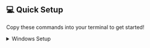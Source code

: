 ## 💻 Quick Setup

Copy these commands into your terminal to get started!

<details>
<summary>Windows Setup</summary>

```cmd
::[
# First clone the repo

# Create virtual environment
python3 -m venv venv

# Activate virtual environment
source venv/bin/activate

# Upgrade pip
pip install --upgrade pip

# Install requirements
pip install -r requirements.txt

# Run migrations
python manage.py makemigrations
python manage.py migrate

# Create superuser
python manage.py createsuperuser

# Collect static files
python manage.py collectstatic

# Run the development server
python manage.py runserver]
</details> <details> <summary>Mac/Linux Setup</summary>
```cmd
::[
# First clone the repo

# Create virtual environment
python3 -m venv venv

# Activate virtual environment
source venv/bin/activate

# Upgrade pip
pip install --upgrade pip

# Install requirements
pip install -r requirements.txt

# Run migrations
python manage.py makemigrations
python manage.py migrate

# Create superuser
python manage.py createsuperuser

# Collect static files
python manage.py collectstatic

# Run the development server
python manage.py runserver
]
</details>


